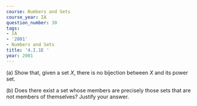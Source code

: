 ```yaml
---
course: Numbers and Sets
course_year: IA
question_number: 30
tags:
- IA
- '2001'
- Numbers and Sets
title: '4.I.1E '
year: 2001
---
```



(a) Show that, given a set $X$, there is no bijection between $X$ and its power set.

(b) Does there exist a set whose members are precisely those sets that are not members of themselves? Justify your answer.